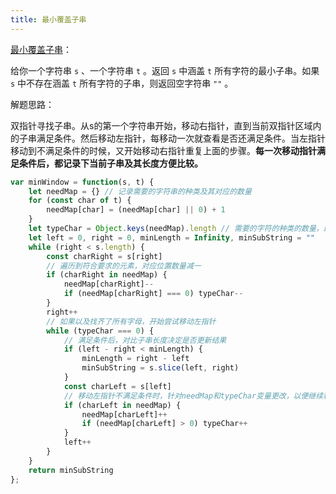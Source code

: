 ```yaml
---
title: 最小覆盖子串
---
```

[最小覆盖子串](https://leetcode.cn/problems/minimum-window-substring/description/?envType=study-plan-v2&envId=top-100-liked)：

给你一个字符串 `s` 、一个字符串 `t` 。返回 `s` 中涵盖 `t` 所有字符的最小子串。如果 `s` 中不存在涵盖 `t` 所有字符的子串，则返回空字符串 `""` 。

解题思路：

双指针寻找子串。从s的第一个字符串开始，移动右指针，直到当前双指针区域内的子串满足条件。然后移动左指针，每移动一次就查看是否还满足条件。当左指针移动到不满足条件的时候，又开始移动右指针重复上面的步骤。**每一次移动指针满足条件后，都记录下当前子串及其长度方便比较。**

```js
var minWindow = function(s, t) {
    let needMap = {} // 记录需要的字符串的种类及其对应的数量
    for (const char of t) {
        needMap[char] = (needMap[char] || 0) + 1
    }
    let typeChar = Object.keys(needMap).length // 需要的字符的种类的数量，即有多少种字符
    let left = 0, right = 0, minLength = Infinity, minSubString = ""
    while (right < s.length) {
        const charRight = s[right]
        // 遍历到符合要求的元素，对应位置数量减一
        if (charRight in needMap) {
            needMap[charRight]--
            if (needMap[charRight] === 0) typeChar--
        }
        right++
        // 如果以及找齐了所有字母，开始尝试移动左指针
        while (typeChar === 0) {
            // 满足条件后，对比子串长度决定是否更新结果
            if (left - right < minLength) {
                minLength = right - left
                minSubString = s.slice(left, right)
            }
            const charLeft = s[left]
            // 移动左指针不满足条件时，针对needMap和typeChar变量更改，以便继续移动右指针
            if (charLeft in needMap) {
                needMap[charLeft]++
                if (needMap[charLeft] > 0) typeChar++
            }
            left++
        }
    }
    return minSubString
};
```
